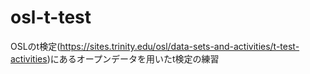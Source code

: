 # osl-t-test
OSLのt検定(https://sites.trinity.edu/osl/data-sets-and-activities/t-test-activities)にあるオープンデータを用いたt検定の練習
